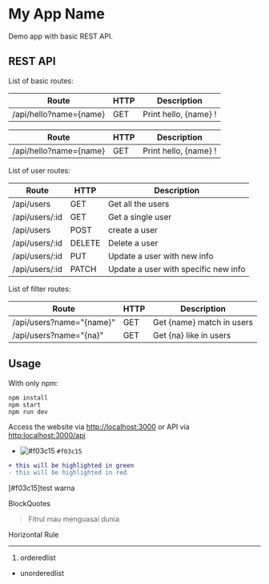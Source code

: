 # My App Name
Demo app with basic REST API.

## REST API
List of basic routes:


| Route                  | HTTP | Description           |
| ---------------------- | ---- | --------------------- |
| /api/hello?name={name} | GET  | Print hello, {name} ! |


| Route | HTTP | Description |
| --- | --- | --- |
| /api/hello?name={name} | GET  | Print hello, {name} ! |


List of user routes:

| Route | HTTP | Description |
| --- | --- | --- |
| /api/users | GET | Get all the users |
| /api/users/:id | GET | Get a single user |
| /api/users | POST | create a user |
| /api/users/:id | DELETE | Delete a user |
| /api/users/:id | PUT | Update a user with new info |
| /api/users/:id | PATCH | Update a user with specific new info |

List of filter routes:

| Route | HTTP | Description |
| --- | --- | --- |
| /api/users?name="{name}" | GET | Get {name} match in users |
| /api/users?name="{na}" | GET | Get {na} like in users |


## Usage

With only npm:

```
npm install
npm start
npm run dev
```


Access the website via [http://localhost:3000](https:www.google.com) or API via [http:localhost:3000/api](www.google.com)


- ![#f03c15](https://placehold.it/15/f03c15/000000?text=+) `#f03c15`

```diff
+ this will be highlighted in green
- this will be highlighted in red
```

[#f03c15]test warna

BlockQuotes
> Fitrul mau menguasai dunia


Horizontal Rule
***

1. orderedlist
* unorderedlist

